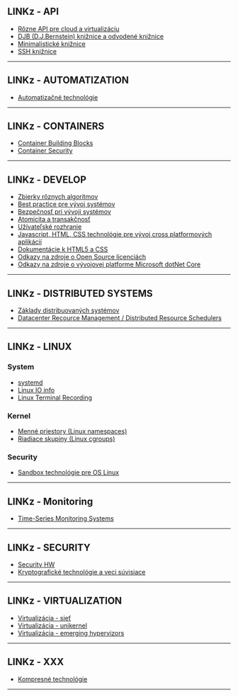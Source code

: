 ## LINKz - API

- [Rôzne API pre cloud a virtualizáciu](http://www.linuxor.sk/linkz/api-cloud-virtualization)
- [DJB (D.J.Bernstein) knižnice a odvodené knižnice](http://www.linuxor.sk/linkz/api-djb-libraries)
- [Minimalistické knižnice](http://www.linuxor.sk/linkz/api-minimalistic-libraries)
- [SSH knižnice](http://www.linuxor.sk/linkz/api-ssh-libraries)

----------


## LINKz - AUTOMATIZATION

- [Automatizačné technológie]() 

----------


## LINKz - CONTAINERS

- [Container Building Blocks]()
- [Container Security]()

----------


## LINKz - DEVELOP

- [Zbierky rôznych algoritmov](http://www.linuxor.sk/linkz/develop-algorithms)
- [Best practice pre vývoj systémov](http://www.linuxor.sk/linkz/develop-best-practice)
- [Bezpečnosť pri vývoji systémov](http://www.linuxor.sk/linkz/develop-security)
- [Atomicita a transakčnosť](http://www.linuxor.sk/linkz/develop-transactions-atomicity)
- [Užívateľské rozhranie](http://www.linuxor.sk/linkz/develop-user-experience)
- [Javascript, HTML, CSS technológie pre vývoj cross platformových aplikácií](http://www.linuxor.sk/linkz/develop-web-cross-platform-applications)
- [Dokumentácie k HTML5 a CSS](http://www.linuxor.sk/linkz/develop-web-html-css)
- [Odkazy na zdroje o Open Source licenciách](http://www.linuxor.sk/linkz/develop-open-source-licenses)
- [Odkazy na zdroje o vývojovej platforme Microsoft dotNet Core](http://www.linuxor.sk/linkz/develop-dotnet-core)

----------


## LINKz - DISTRIBUTED SYSTEMS

- [Základy distribuovaných systémov](http://www.linuxor.sk/linkz/technologies-distributed-systems)
- [Datacenter Recource Management / Distributed Resource Schedulers]()

----------


## LINKz - LINUX

### System

- [systemd](http://www.linuxor.sk/linkz/linux-systemd)
- [Linux IO info](http://www.linuxor.sk/linkz/linux-io)
- [Linux Terminal Recording](http://www.linuxor.sk/linkz/linux-terminal-record)

### Kernel

- [Menné priestory (Linux namespaces)]()
- [Riadiace skupiny (Linux cgroups)]()

### Security
- [Sandbox technológie pre OS Linux](http://www.linuxor.sk/linkz/technologies-linux-sandbox)

----------


## LINKz - Monitoring

- [Time-Series Monitoring Systems](http://www.linuxor.sk/linkz/technologies-monitoring-time-series)

----------

## LINKz - SECURITY

- [Security HW]()
- [Kryptografické technológie a veci súvisiace](http://www.linuxor.sk/linkz/technologies-security-cryptography)

----------


## LINKz - VIRTUALIZATION

- [Virtualizácia - sieť](http://www.linuxor.sk/linkz/technologies-cloud-virtualization-network)  
- [Virtualizácia - unikernel](http://www.linuxor.sk/linkz/technologies-cloud-virtualization-unikernel)
- [Virtualizácia - emerging hypervizors](http://www.linuxor.sk/linkz/technologies-cloud-virtualization-emerging-hypervisors)

----------


## LINKz - XXX

- [Kompresné technológie](http://www.linuxor.sk/linkz/technologies-compression)

----------
